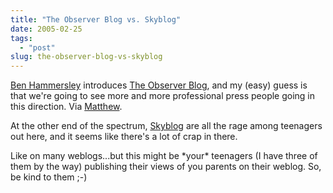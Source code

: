 ```yaml
---
title: "The Observer Blog vs. Skyblog"
date: 2005-02-25
tags: 
  - "post"
slug: the-observer-blog-vs-skyblog
---
```


[Ben Hammersley](http://www.benhammersley.com/weblog/2005/02/22/the_observer_blog.html) introduces [The Observer Blog](http://blogs.guardian.co.uk/observer/index.html), and my (easy) guess is that we're going to see more and more professional press people going in this direction. Via [Matthew](http://www.silentpenguin.com/archives/2005/02/building_the_ne.html).

At the other end of the spectrum, [Skyblog](http://www.skyblog.com/) are all the rage among teenagers out here, and it seems like there's a lot of crap in there.

Like on many weblogs...but this might be \*your\* teenagers (I have three of them by the way) publishing their views of you parents on their weblog. So, be kind to them ;-)
